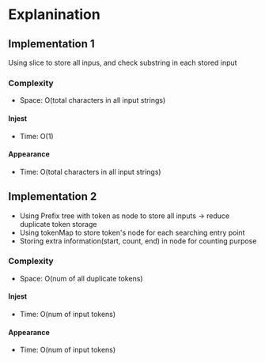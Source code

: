 # Explanination

## Implementation 1

Using slice to store all inpus, and check substring in each stored input

### Complexity

- Space: O(total characters in all input strings)
  
#### Injest

- Time: O(1)

#### Appearance

- Time: O(total characters in all input strings)

## Implementation 2

- Using Prefix tree with token as node to store all inputs -> reduce duplicate token storage
- Using tokenMap to store token's node for each searching entry point
- Storing extra information(start, count, end) in node for counting purpose

### Complexity

- Space: O(num of all duplicate tokens)

#### Injest

- Time: O(num of input tokens)

#### Appearance

- Time: O(num of input tokens)

